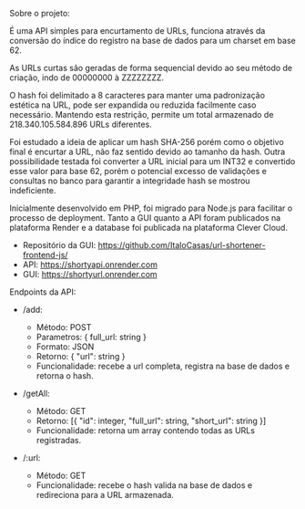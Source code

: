 Sobre o projeto:

É uma API simples para encurtamento de URLs, funciona através da conversão do índice do registro na base de dados para um charset em base 62.

As URLs curtas são geradas de forma sequencial devido ao seu método de criação, indo de 00000000 à ZZZZZZZZ.

O hash foi delimitado a 8 caracteres para manter uma padronização estética na URL, pode ser expandida ou reduzida facilmente caso necessário.
Mantendo esta restrição, permite um total armazenado de 218.340.105.584.896 URLs diferentes.

Foi estudado a ideia de aplicar um hash SHA-256 porém como o objetivo final é encurtar a URL, não faz sentido devido ao tamanho da hash.
Outra possibilidade testada foi converter a URL inicial para um INT32 e convertido esse valor para base 62, porém o potencial excesso de validações e consultas no banco para garantir a integridade hash se mostrou indeficiente.

Inicialmente desenvolvido em PHP, foi migrado para Node.js para facilitar o processo de deployment. 
Tanto a GUI quanto a API foram publicados na plataforma Render e a database foi publicada na plataforma Clever Cloud.

- Repositório da GUI:
https://github.com/ItaloCasas/url-shortener-frontend-js/
- API:
https://shortyapi.onrender.com
- GUI:
https://shortyurl.onrender.com

Endpoints da API:
- /add:
  - Método: POST
  - Parametros: { full_url: string }
  - Formato: JSON
  - Retorno: { "url": string }
  - Funcionalidade: recebe a url completa, registra na base de dados e retorna o hash.

- /getAll:
  - Método: GET
  - Retorno: [{ "id": integer, "full_url": string, "short_url": string }]
  - Funcionalidade: retorna um array contendo todas as URLs registradas.
 
- /:url:
  - Método: GET
  - Funcionalidade: recebe o hash valida na base de dados e redireciona para a URL armazenada.
